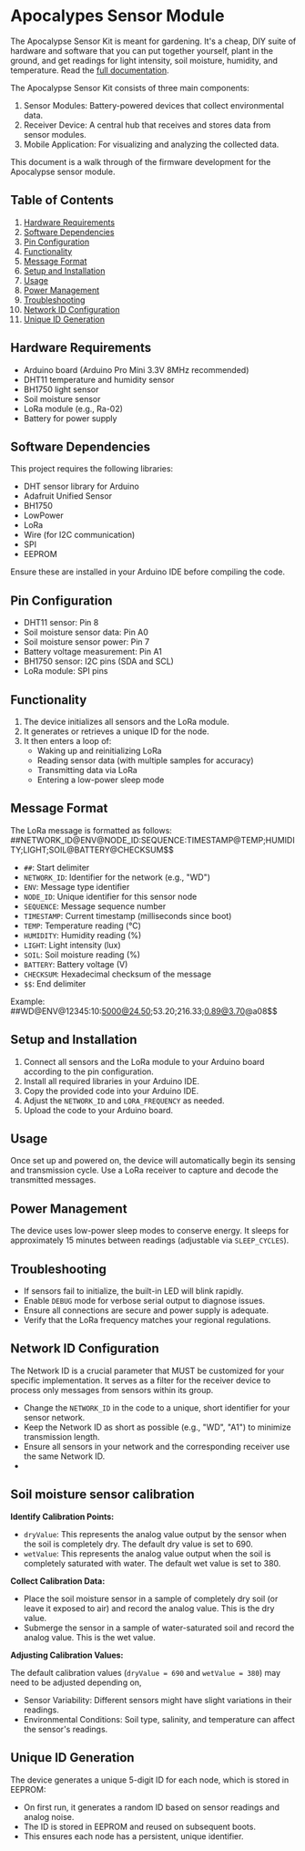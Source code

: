 # Apocalypes Sensor Module

The Apocalypse Sensor Kit is meant for gardening. It's a cheap, DIY suite of hardware and software that you can put together yourself, plant in the ground, and get readings for light intensity, soil moisture, humidity, and temperature. 
Read the [full documentation](https://github.com/team-watchdog/apocalypse-sensor-kit).

The Apocalypse Sensor Kit consists of three main components:
1. Sensor Modules: Battery-powered devices that collect environmental data.
2. Receiver Device: A central hub that receives and stores data from sensor modules.
2. Mobile Application: For visualizing and analyzing the collected data.

This document is a walk through of the firmware development for the Apocalypse sensor module.

## Table of Contents
1. [Hardware Requirements](#hardware-requirements)
2. [Software Dependencies](#software-dependencies)
3. [Pin Configuration](#pin-configuration)
4. [Functionality](#functionality)
5. [Message Format](#message-format)
6. [Setup and Installation](#setup-and-installation)
7. [Usage](#usage)
8. [Power Management](#power-management)
9. [Troubleshooting](#troubleshooting)
10. [Network ID Configuration](#network-id-configuration)
11. [Unique ID Generation](#unique-id-generation)

## Hardware Requirements

- Arduino board (Arduino Pro Mini 3.3V 8MHz recommended)
- DHT11 temperature and humidity sensor
- BH1750 light sensor
- Soil moisture sensor
- LoRa module (e.g., Ra-02)
- Battery for power supply

## Software Dependencies

This project requires the following libraries:

- DHT sensor library for Arduino
- Adafruit Unified Sensor
- BH1750
- LowPower
- LoRa
- Wire (for I2C communication)
- SPI
- EEPROM

Ensure these are installed in your Arduino IDE before compiling the code.

## Pin Configuration

- DHT11 sensor: Pin 8
- Soil moisture sensor data: Pin A0
- Soil moisture sensor power: Pin 7
- Battery voltage measurement: Pin A1
- BH1750 sensor: I2C pins (SDA and SCL)
- LoRa module: SPI pins

## Functionality

1. The device initializes all sensors and the LoRa module.
2. It generates or retrieves a unique ID for the node.
3. It then enters a loop of:
   - Waking up and reinitializing LoRa
   - Reading sensor data (with multiple samples for accuracy)
   - Transmitting data via LoRa
   - Entering a low-power sleep mode

## Message Format

The LoRa message is formatted as follows:
##NETWORK_ID@ENV@NODE_ID:SEQUENCE:TIMESTAMP@TEMP;HUMIDITY;LIGHT;SOIL@BATTERY@CHECKSUM$$

- `##`: Start delimiter
- `NETWORK_ID`: Identifier for the network (e.g., "WD")
- `ENV`: Message type identifier
- `NODE_ID`: Unique identifier for this sensor node
- `SEQUENCE`: Message sequence number
- `TIMESTAMP`: Current timestamp (milliseconds since boot)
- `TEMP`: Temperature reading (°C)
- `HUMIDITY`: Humidity reading (%)
- `LIGHT`: Light intensity (lux)
- `SOIL`: Soil moisture reading (%)
- `BATTERY`: Battery voltage (V)
- `CHECKSUM`: Hexadecimal checksum of the message
- `$$`: End delimiter

Example:
##WD@ENV@12345:10:5000@24.50;53.20;216.33;0.89@3.70@a08$$

## Setup and Installation

1. Connect all sensors and the LoRa module to your Arduino board according to the pin configuration.
2. Install all required libraries in your Arduino IDE.
3. Copy the provided code into your Arduino IDE.
4. Adjust the `NETWORK_ID` and `LORA_FREQUENCY` as needed.
5. Upload the code to your Arduino board.

## Usage

Once set up and powered on, the device will automatically begin its sensing and transmission cycle. Use a LoRa receiver to capture and decode the transmitted messages.

## Power Management

The device uses low-power sleep modes to conserve energy. It sleeps for approximately 15 minutes between readings (adjustable via `SLEEP_CYCLES`).

## Troubleshooting

- If sensors fail to initialize, the built-in LED will blink rapidly.
- Enable `DEBUG` mode for verbose serial output to diagnose issues.
- Ensure all connections are secure and power supply is adequate.
- Verify that the LoRa frequency matches your regional regulations.

## Network ID Configuration

The Network ID is a crucial parameter that MUST be customized for your specific implementation. It serves as a filter for the receiver device to process only messages from sensors within its group.

- Change the `NETWORK_ID` in the code to a unique, short identifier for your sensor network.
- Keep the Network ID as short as possible (e.g., "WD", "A1") to minimize transmission length.
- Ensure all sensors in your network and the corresponding receiver use the same Network ID.
- 

## Soil moisture sensor calibration

**Identify Calibration Points:**

- `dryValue`: This represents the analog value output by the sensor when the soil is completely dry. The default dry value is set to 690.
- `wetValue`: This represents the analog value output when the soil is completely saturated with water. The default wet value is set to 380.

**Collect Calibration Data:**

- Place the soil moisture sensor in a sample of completely dry soil (or leave it exposed to air) and record the analog value. This is the dry value.
- Submerge the sensor in a sample of water-saturated soil and record the analog value. This is the wet value.

**Adjusting Calibration Values:**

The default calibration values (`dryValue = 690` and `wetValue = 380`) may need to be adjusted depending on,
- Sensor Variability: Different sensors might have slight variations in their readings.
- Environmental Conditions: Soil type, salinity, and temperature can affect the sensor's readings.

## Unique ID Generation

The device generates a unique 5-digit ID for each node, which is stored in EEPROM:

- On first run, it generates a random ID based on sensor readings and analog noise.
- The ID is stored in EEPROM and reused on subsequent boots.
- This ensures each node has a persistent, unique identifier.
